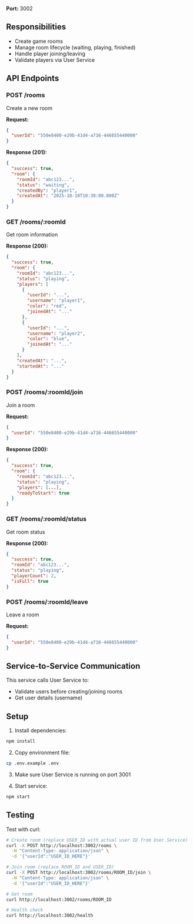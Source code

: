 **Port:** 3002

## Responsibilities
- Create game rooms
- Manage room lifecycle (waiting, playing, finished)
- Handle player joining/leaving
- Validate players via User Service

## API Endpoints

### POST /rooms
Create a new room

**Request:**
```json
{
  "userId": "550e8400-e29b-41d4-a716-446655440000"
}
```

**Response (201):**
```json
{
  "success": true,
  "room": {
    "roomId": "abc123...",
    "status": "waiting",
    "createdBy": "player1",
    "createdAt": "2025-10-10T10:30:00.000Z"
  }
}
```

### GET /rooms/:roomId
Get room information

**Response (200):**
```json
{
  "success": true,
  "room": {
    "roomId": "abc123...",
    "status": "playing",
    "players": [
      {
        "userId": "...",
        "username": "player1",
        "color": "red",
        "joinedAt": "..."
      },
      {
        "userId": "...",
        "username": "player2",
        "color": "blue",
        "joinedAt": "..."
      }
    ],
    "createdAt": "...",
    "startedAt": "..."
  }
}
```

### POST /rooms/:roomId/join
Join a room

**Request:**
```json
{
  "userId": "550e8400-e29b-41d4-a716-446655440000"
}
```

**Response (200):**
```json
{
  "success": true,
  "room": {
    "roomId": "abc123...",
    "status": "playing",
    "players": [...],
    "readyToStart": true
  }
}
```

### GET /rooms/:roomId/status
Get room status

**Response (200):**
```json
{
  "success": true,
  "roomId": "abc123...",
  "status": "playing",
  "playerCount": 2,
  "isFull": true
}
```

### POST /rooms/:roomId/leave
Leave a room

**Request:**
```json
{
  "userId": "550e8400-e29b-41d4-a716-446655440000"
}
```

## Service-to-Service Communication

This service calls User Service to:
- Validate users before creating/joining rooms
- Get user details (username)

## Setup

1. Install dependencies:
```bash
npm install
```

2. Copy environment file:
```bash
cp .env.example .env
```

3. Make sure User Service is running on port 3001

4. Start service:
```bash
npm start
```

## Testing

Test with curl:
```bash
# Create room (replace USER_ID with actual user ID from User Service)
curl -X POST http://localhost:3002/rooms \
  -H "Content-Type: application/json" \
  -d '{"userId":"USER_ID_HERE"}'

# Join room (replace ROOM_ID and USER_ID)
curl -X POST http://localhost:3002/rooms/ROOM_ID/join \
  -H "Content-Type: application/json" \
  -d '{"userId":"USER_ID_HERE"}'

# Get room
curl http://localhost:3002/rooms/ROOM_ID

# Health check
curl http://localhost:3002/health
```